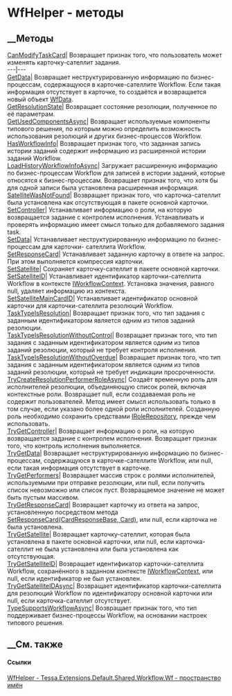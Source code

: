 # WfHelper - методы
##  __Методы
[CanModifyTaskCard](M_Tessa_Extensions_Default_Shared_Workflow_Wf_WfHelper_CanModifyTaskCard.htm)|
Возвращает признак того, что пользователь может изменять карточку-сателлит
задания.  
---|---  
[GetData](M_Tessa_Extensions_Default_Shared_Workflow_Wf_WfHelper_GetData.htm)|
Возвращает неструктурированную информацию по бизнес-процессам, содержащуюся в
карточке-сателлите Workflow. Если такая информация отсутствует в карточке, то
создаётся и возвращается новый объект
[WfData](T_Tessa_Extensions_Default_Shared_Workflow_Wf_WfData.htm).  
[GetResolutionState](M_Tessa_Extensions_Default_Shared_Workflow_Wf_WfHelper_GetResolutionState.htm)|
Возвращает состояние резолюции, полученное по её параметрам.  
[GetUsedComponentsAsync](M_Tessa_Extensions_Default_Shared_Workflow_Wf_WfHelper_GetUsedComponentsAsync.htm)|
Возвращает используемые компоненты типового решения, по которым можно
определить возможность использования резолюций и других бизнес-процессов
Workflow.  
[HasWorkflowInfo](M_Tessa_Extensions_Default_Shared_Workflow_Wf_WfHelper_HasWorkflowInfo.htm)|
Возвращает признак того, что заданная запись истории заданий содержит
информацию из расширенной истории заданий Workflow.  
[LoadHistoryWorkflowInfoAsync](M_Tessa_Extensions_Default_Shared_Workflow_Wf_WfHelper_LoadHistoryWorkflowInfoAsync.htm)|
Загружает расширенную информацию по бизнес-процессам Workflow для записей в
истории заданий, которые относятся к бизнес-процессам. Возвращает признак
того, что хотя бы для одной записи была установлена расширенная информация.  
[SatelliteWasNotFound](M_Tessa_Extensions_Default_Shared_Workflow_Wf_WfHelper_SatelliteWasNotFound.htm)|
Возвращает признак того, что карточка-сателлит была установлена как
отсутствующая в пакете основной карточки.  
[SetController](M_Tessa_Extensions_Default_Shared_Workflow_Wf_WfHelper_SetController.htm)|
Устанавливает информацию о роли, на которую возвращается задание с контролем
исполнения. Устанавливать и проверять информацию имеет смысл только для
добавляемого задания task.  
[SetData](M_Tessa_Extensions_Default_Shared_Workflow_Wf_WfHelper_SetData.htm)|
Устанавливает неструктурированную информацию по бизнес-процессам для карточки-
сателлита Workflow.  
[SetResponseCard](M_Tessa_Extensions_Default_Shared_Workflow_Wf_WfHelper_SetResponseCard.htm)|
Устанавливает заданную карточку в ответе на запрос. При этом выполняется
компрессия карточки.  
[SetSatellite](M_Tessa_Extensions_Default_Shared_Workflow_Wf_WfHelper_SetSatellite.htm)|
Сохраняет карточку-сателлит в пакете основной карточки.  
[SetSatelliteID](M_Tessa_Extensions_Default_Shared_Workflow_Wf_WfHelper_SetSatelliteID.htm)|
Устанавливает идентификатор карточки-сателлита Workflow в контексте
[IWorkflowContext](T_Tessa_Cards_Workflow_IWorkflowContext.htm). Установка
значения, равного null, удаляет информацию из контекста.  
[SetSatelliteMainCardID](M_Tessa_Extensions_Default_Shared_Workflow_Wf_WfHelper_SetSatelliteMainCardID.htm)|
Устанавливает идентификатор основной карточки для карточки-сателлита резолюций
Workflow.  
[TaskTypeIsResolution](M_Tessa_Extensions_Default_Shared_Workflow_Wf_WfHelper_TaskTypeIsResolution.htm)|
Возвращает признак того, что тип задания с заданным идентификатором является
одним из типов заданий резолюции.  
[TaskTypeIsResolutionWithoutControl](M_Tessa_Extensions_Default_Shared_Workflow_Wf_WfHelper_TaskTypeIsResolutionWithoutControl.htm)|
Возвращает признак того, что тип задания с заданным идентификатором является
одним из типов заданий резолюции, который не требует контроля исполнения.  
[TaskTypeIsResolutionWithoutOverdue](M_Tessa_Extensions_Default_Shared_Workflow_Wf_WfHelper_TaskTypeIsResolutionWithoutOverdue.htm)|
Возвращает признак того, что тип задания с заданным идентификатором является
одним из типов заданий резолюции, который не требует индикации просроченности.  
[TryCreateResolutionPerformerRoleAsync](M_Tessa_Extensions_Default_Shared_Workflow_Wf_WfHelper_TryCreateResolutionPerformerRoleAsync.htm)|
Создаёт временную роль для исполнителей резолюции, объединяющую список ролей,
включая контекстные роли. Возвращает null, если создаваемая роль не содержит
пользователей. Метод имеет смысл использовать только в том случае, если
указано более одной роли исполнителей. Созданную роль необходимо сохранить
средствами [IRoleRepository](T_Tessa_Roles_IRoleRepository.htm), прежде чем
использовать.  
[TryGetController](M_Tessa_Extensions_Default_Shared_Workflow_Wf_WfHelper_TryGetController.htm)|
Возвращает информацию о роли, на которую возвращается задание с контролем
исполнения. Возвращает признак того, что контроль исполнения выполняется.  
[TryGetData](M_Tessa_Extensions_Default_Shared_Workflow_Wf_WfHelper_TryGetData.htm)|
Возвращает неструктурированную информацию по бизнес-процессам, содержащуюся в
карточке-сателлите Workflow, или null, если такая информация отсутствует в
карточке.  
[TryGetPerformers](M_Tessa_Extensions_Default_Shared_Workflow_Wf_WfHelper_TryGetPerformers.htm)|
Возвращает массив строк с ролями исполнителей, используемыми при отправке
резолюции, или null, если получить список невозможно или список пуст.
Возвращаемое значение не может быть пустым массивом.  
[TryGetResponseCard](M_Tessa_Extensions_Default_Shared_Workflow_Wf_WfHelper_TryGetResponseCard.htm)|
Возвращает карточку из ответа на запрос, установленную посредством метода
[SetResponseCard(CardResponseBase,
Card)](M_Tessa_Extensions_Default_Shared_Workflow_Wf_WfHelper_SetResponseCard.htm),
или null, если карточка не была установлена.  
[TryGetSatellite](M_Tessa_Extensions_Default_Shared_Workflow_Wf_WfHelper_TryGetSatellite.htm)|
Возвращает карточку-сателлит, которая была установлена в пакете основной
карточки, или null, если карточка-сателлит не была установлена или была
установлена как отсутствующая.  
[TryGetSatelliteID](M_Tessa_Extensions_Default_Shared_Workflow_Wf_WfHelper_TryGetSatelliteID.htm)|
Возвращает идентификатор карточки-сателлита Workflow, сохранённого в заданном
контексте [IWorkflowContext](T_Tessa_Cards_Workflow_IWorkflowContext.htm), или
null, если идентификатор не был установлен.  
[TryGetSatelliteIDAsync](M_Tessa_Extensions_Default_Shared_Workflow_Wf_WfHelper_TryGetSatelliteIDAsync.htm)|
Возвращает идентификатор карточки-сателлита для резолюций Workflow по
идентификатору основной карточки или null, если карточка-сателлит отсутствует.  
[TypeSupportsWorkflowAsync](M_Tessa_Extensions_Default_Shared_Workflow_Wf_WfHelper_TypeSupportsWorkflowAsync.htm)|
Возвращает признак того, что тип поддерживает бизнес-процессы Workflow, на
основании настроек типового решения.  
## __См. также
#### Ссылки
[WfHelper - ](T_Tessa_Extensions_Default_Shared_Workflow_Wf_WfHelper.htm)
[Tessa.Extensions.Default.Shared.Workflow.Wf - пространство
имён](N_Tessa_Extensions_Default_Shared_Workflow_Wf.htm)
